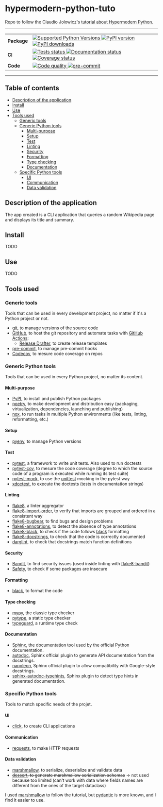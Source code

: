 # hypermodern-python-tuto

Repo to follow the Claudio Jolowicz's [tutorial about Hypermodern Python](https://cjolowicz.github.io/posts/hypermodern-python-01-setup/).

---

<table>
    <tr>
        <td>
            <b>Package</b>
        </td>
        <td>
            <a href="https://pypi.org/project/hypermodern-python-tuto/">
                <img src="https://img.shields.io/pypi/pyversions/hypermodern-python-tuto.svg" alt="Supported Python Versions">
            </a>
            <a href="https://pypi.org/project/hypermodern-python-tuto/">
                <img src="https://img.shields.io/pypi/v/hypermodern-python-tuto.svg" alt="PyPI version">
            </a>
            <a href="https://pypi.org/project/hypermodern-python-tuto/">
                <img src="https://img.shields.io/pypi/dm/hypermodern-python-tuto.svg" alt="PyPI downloads">
            </a>
        </td>
    </tr>
    <tr>
        <td>
            <b>CI</b>
        </td>
        <td>
            <a href="https://github.com/le-chartreux/hypermodern-python-tuto/actions?workflow=Tests">
                <img src="https://github.com/le-chartreux/hypermodern-python-tuto/workflows/Tests/badge.svg" alt="Tests status">
            </a>
            <a href="https://hypermodern-python-tuto.readthedocs.io/">
                <img src="https://readthedocs.org/projects/hypermodern-python-tuto/badge/" alt="Documentation status">
            </a>
            <a href="https://codecov.io/gh/le-chartreux/hypermodern-python-tuto">
                <img src="https://codecov.io/gh/le-chartreux/hypermodern-python-tuto/branch/master/graph/badge.svg" alt="Coverage status">
            </a>
        </td>
    </tr>
    <tr>
        <td>
            <b>Code</b>
        </td>
        <td>
            <a href="https://github.com/psf/black">
                <img src="https://img.shields.io/badge/code%20style-black-000000.svg" alt="Code quality">
            </a>
            <a href="https://github.com/pre-commit/pre-commit">
                <img src="https://img.shields.io/badge/pre--commit-enabled-brightgreen" alt="pre-commit">
            </a>
        </td>
    </tr>
</table>

---

## Table of contents

- [Description of the application](#description-of-the-application)
- [Install](#install)
- [Use](#use)
- [Tools used](#tools-used)
  - [Generic tools](#generic-tools)
  - [Generic Python tools](#generic-python-tools)
    - [Multi-purpose](#multi-purpose)
    - [Setup](#setup)
    - [Test](#test)
    - [Linting](#linting)
    - [Security](#security)
    - [Formatting](#formatting)
    - [Type checking](#type-checking)
    - [Documentation](#documentation)
  - [Specific Python tools](#specific-python-tools)
    - [UI](#ui)
    - [Communication](#communication)
    - [Data validation](#data-validation)

## Description of the application

The app created is a CLI application that queries a random Wikipedia page and displays its title and summary.

## Install

TODO

## Use

TODO

## Tools used

### Generic tools

Tools that can be used in every development project, no matter if it's a Python project or not.

- [git](https://git-scm.com/), to manage versions of the source code
- [GitHub](https://github.com/le-chartreux/hypermodern-python-tuto), to host the git repository and automate tasks with [GitHub Actions](https://docs.github.com/en/actions):
  - [Release Drafter](https://github.com/marketplace/actions/release-drafter), to create release templates
- [pre-commit](https://pre-commit.com/), to manage pre-commit hooks
- [Codecov](https://about.codecov.io/), to mesure code coverage on repos

### Generic Python tools

Tools that can be used in every Python project, no matter its content.

#### Multi-purpose

- [PyPI](https://pypi.org/), to install and publish Python packages
- [poetry](https://python-poetry.org/), to make development and distribution easy (packaging, virtualization, dependencies, launching and publishing)
- [nox](https://nox.thea.codes/en/stable/), to run tasks in multiple Python environments (like tests, linting, reformatting, etc.)

#### Setup

- [pyenv](https://github.com/pyenv/pyenv), to manage Python versions

#### Test

- [pytest](https://docs.pytest.org/en/latest/), a framework to write unit tests. Also used to run doctests
- [pytest-cov](https://pytest-cov.readthedocs.io/en/latest/), to mesure the code coverage (degree to which the source code of a program is executed while running its test suite)
- [pytest-mock](https://pytest-mock.readthedocs.io/en/latest/), to use the [unittest](https://docs.python.org/3/library/unittest.html) mocking in the pytest way
- [xdoctest](https://pypi.org/project/xdoctest/), to execute the doctests (tests in documentation strings)

#### Linting

- [flake8](https://flake8.pycqa.org/en/latest/), a linter aggregator
- [flake8-import-order](https://github.com/PyCQA/flake8-import-order), to verify that imports are grouped and ordered in a consistent way
- [flake8-bugbear](https://github.com/PyCQA/flake8-bugbear), to find bugs and design problems
- [flake8-annotations](https://pypi.org/project/flake8-annotations/), to detect the absence of type annotations
- [flake8-black](https://pypi.org/project/flake8-black/), to check if the code follows [black](https://black.readthedocs.io/en/stable/) formatting
- [flake8-docstrings](https://pypi.org/project/flake8-docstrings/), to check that the code is correctly documented
- [darglint](https://pypi.org/project/darglint/), to check that docstrings match function definitions

#### Security

- [Bandit](https://bandit.readthedocs.io/en/latest/), to find security issues (used inside linting with [flake8-bandit](https://pypi.org/project/flake8-bandit/))
- [Safety](https://pyup.io/safety/), to check if some packages are insecure

#### Formatting

- [black](https://black.readthedocs.io/en/stable/), to format the code

#### Type checking

- [mypy](https://mypy-lang.org/), the classic type checker
- [pytype](https://google.github.io/pytype/), a static type checker
- [typeguard](https://typeguard.readthedocs.io/en/latest/), a runtime type check

#### Documentation

- [Sphinx](https://www.sphinx-doc.org/en/master/), the documentation tool used by the official Python documentation.
- [autodoc](https://www.sphinx-doc.org/en/master/usage/extensions/autodoc.html), Sphinx official plugin to generate API documentation from the docstrings.
- [napoleon](https://www.sphinx-doc.org/en/master/usage/extensions/napoleon.html), Sphinx official plugin to allow compatibility with Google-style docstrings.
- [sphinx-autodoc-typehints](https://pypi.org/project/sphinx-autodoc-typehints/), Sphinx plugin to detect type hints in generated documentation.

### Specific Python tools

Tools to match specific needs of the projet.

#### UI

- [click](https://click.palletsprojects.com/en/8.1.x/), to create CLI applications

#### Communication

- [requests](https://requests.readthedocs.io/en/latest/), to make HTTP requests

#### Data validation

- [marshmallow](https://marshmallow.readthedocs.io/en/stable/), to serialize, deserialize and validate data
- ~~[dessert](https://desert.readthedocs.io/en/stable/), to generate marshmallow serialization schemas~~ → not used because too limited (can't work with data where fields names are different from the ones of the target dataclass)

I used [marshmallow](https://marshmallow.readthedocs.io/en/stable/) to follow the tutorial, but  [pydantic](https://docs.pydantic.dev/) is more known, and I find it easier to use.
